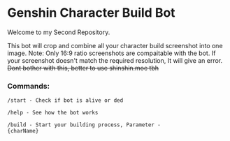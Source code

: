 <h1><b>Genshin Character Build Bot</b></h1>

Welcome to my Second Repository.

This bot will crop and combine all your character build screenshot into one image.
Note: Only 16:9 ratio screenshots are compaitable with the bot. If your screenshot doesn't match the required resolution, It will give an error.
<s>Dont bother with this, better to use shinshin.moe tbh</s>

<h3>Commands:</h3>
  
<code>/start - Check if bot is alive or ded</code>

<code>/help - See how the bot works</code>

<code>/build - Start your building process, Parameter - {charName}</code>

